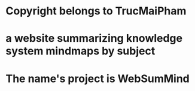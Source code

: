 # Copyright belongs to TrucMaiPham
# a website summarizing knowledge system mindmaps by subject
# The name's project is WebSumMind
